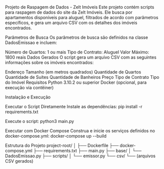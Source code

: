 
Projeto de Raspagem de Dados - Zelt Imóveis
Este projeto contém scripts para raspagem de dados do site da Zelt Imóveis. Ele busca por apartamentos disponíveis para aluguel, filtrados de acordo com parâmetros específicos, e gera um arquivo CSV com os detalhes dos imóveis encontrados.

Parâmetros de Busca
Os parâmetros de busca são definidos na classe DadosEmissao e incluem:

Número de Quartos: 1 ou mais
Tipo de Contrato: Aluguel
Valor Máximo: 1800 reais
Dados Gerados
O script gera um arquivo CSV com as seguintes informações sobre os imóveis encontrados:

Endereço
Tamanho (em metros quadrados)
Quantidade de Quartos
Quantidade de Suítes
Quantidade de Banheiros
Preço
Tipo de Contrato
Tipo do Imóvel
Requisitos
Python 3.10.2 ou superior
Docker (opcional, para execução via contêiner)

Instalação e Execução

Executar o Script Diretamente
Instale as dependências:
pip install -r requirements.txt

Execute o script:
python3 main.py

Executar com Docker Compose
Construa e inicie os serviços definidos no docker-compose.yml:
docker-compose up --build

Estrutura do Projeto
project-root/
│
├── Dockerfile
├── docker-compose.yml
├── requirements.txt
├── main.py
├── base/
│   └── DadosEmissao.py
├── scripts/
│   └── emissor.py
└── csv/
    └── (arquivos CSV gerados)


